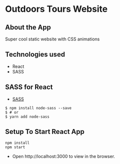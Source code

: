 # Outdoors Tours Website

## About the App
Super cool static website with CSS animations
 

## Technologies used
- React
- SASS

## SASS for React
- [SASS](https://create-react-app.dev/docs/adding-a-sass-stylesheet/)
```
$ npm install node-sass --save
$ # or
$ yarn add node-sass
```

## Setup To Start React App
```
npm install
npm start
```
- Open http://localhost:3000 to view in the browser.






